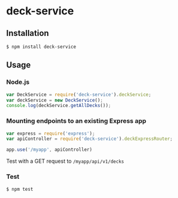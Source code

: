 # deck-service

## Installation
`$ npm install deck-service` 

## Usage

### Node.js
```javascript
var DeckService = require('deck-service').deckService;
var deckService = new DeckService();
console.log(deckService.getAllDecks());
```

### Mounting endpoints to an existing Express app
```javascript
var express = require('express');
var apiController = require('deck-service').deckExpressRouter;

app.use('/myapp', apiController)
```
Test with a GET request to `/myapp/api/v1/decks`

### Test
`$ npm test`
